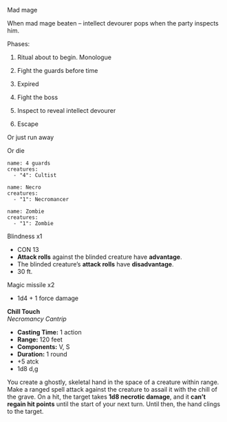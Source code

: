 Mad mage

When mad mage beaten – intellect devourer pops when the party inspects him.

Phases:

1. Ritual about to begin. Monologue
2. Fight the guards before time

1. Expired

4. Fight the boss
5. Inspect to reveal intellect devourer
6. Escape

Or just run away

Or die

```encounter
name: 4 guards
creatures:
  - "4": Cultist
```

```encounter
name: Necro
creatures:
  - "1": Necromancer
```
```encounter
name: Zombie
creatures:
  - "1": Zombie
```

Blindness x1
- CON 13
- **Attack rolls** against the blinded creature have **advantage**.
- The blinded creature’s **attack rolls** have **disadvantage**.
- 30 ft.

Magic missile x2
- 1d4 + 1 force damage

**Chill Touch**  
_Necromancy Cantrip_

- **Casting Time:** 1 action
- **Range:** 120 feet
- **Components:** V, S
- **Duration:** 1 round
- +5 atck
- 1d8 d,g

You create a ghostly, skeletal hand in the space of a creature within range. Make a ranged spell attack against the creature to assail it with the chill of the grave. On a hit, the target takes **1d8 necrotic damage**, and it **can’t regain hit points** until the start of your next turn. Until then, the hand clings to the target.

